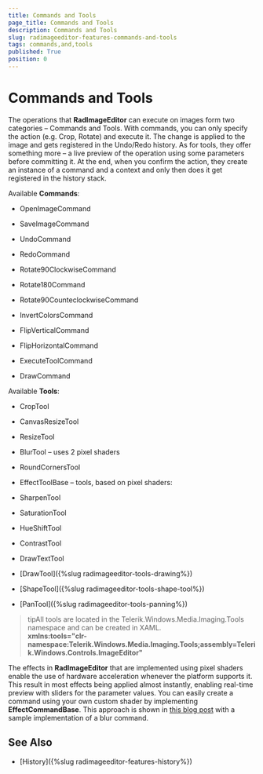 ```yaml
---
title: Commands and Tools
page_title: Commands and Tools
description: Commands and Tools
slug: radimageeditor-features-commands-and-tools
tags: commands,and,tools
published: True
position: 0
---
```


# Commands and Tools

The operations that __RadImageEditor__ can execute on images form two categories – Commands and Tools. With commands, you can only specify the action (e.g. Crop, Rotate) and execute it. The change is applied to the image and gets registered in the Undo/Redo history. As for tools, they offer something more – a live preview of the operation using some parameters before committing it. At the end, when you confirm the action, they create an instance of a command and a context and only then does it get registered in the history stack.
        

Available __Commands__:
        

* OpenImageCommand

* SaveImageCommand

* UndoCommand

* RedoCommand

* Rotate90ClockwiseCommand

* Rotate180Command

* Rotate90CounteclockwiseCommand

* InvertColorsCommand

* FlipVerticalCommand

* FlipHorizontalCommand

* ExecuteToolCommand

* DrawCommand

Available __Tools__:        

* CropTool

* CanvasResizeTool

* ResizeTool

* BlurTool – uses 2 pixel shaders

* RoundCornersTool

* EffectToolBase – tools, based on pixel shaders:

* SharpenTool

* SaturationTool

* HueShiftTool

* ContrastTool

* DrawTextTool

* [DrawTool]({%slug radimageeditor-tools-drawing%})

* [ShapeTool]({%slug radimageeditor-tools-shape-tool%})

* [PanTool]({%slug radimageeditor-tools-panning%})

>tipAll tools are located in the Telerik.Windows.Media.Imaging.Tools namespace and can be created in XAML.<br/> __xmlns:tools="clr-namespace:Telerik.Windows.Media.Imaging.Tools;assembly=Telerik.Windows.Controls.ImageEditor"__

The effects in __RadImageEditor__ that are implemented using pixel shaders enable the use of hardware acceleration whenever the platform supports it. This result in most effects being applied almost instantly, enabling real-time preview with sliders for the parameter values. You can easily create a command using your own custom shader by implementing __EffectCommandBase__. This approach is shown in [this blog post](http://blogs.telerik.com/blogs/posts/11-07-20/under-the-hood-of-radimageeditor-for-silverlight-and-wpf.aspx) with a sample implementation of a blur command.
        
## See Also

* [History]({%slug radimageeditor-features-history%})
